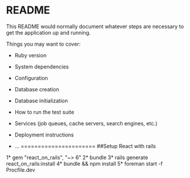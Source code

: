 # README

This README would normally document whatever steps are necessary to get the
application up and running.

Things you may want to cover:

* Ruby version

* System dependencies

* Configuration

* Database creation

* Database initialization

* How to run the test suite

* Services (job queues, cache servers, search engines, etc.)

* Deployment instructions

* ...
======================
##Setup React with rails

1* gem "react_on_rails", "~> 6"
2* bundle
3* rails generate react_on_rails:install
4* bundle && npm install
5* foreman start -f Procfile.dev
